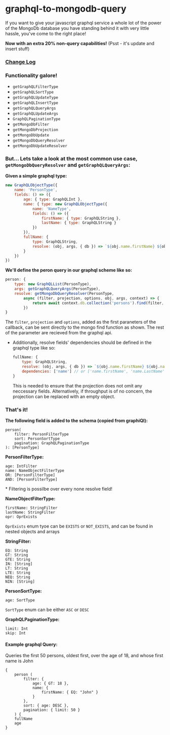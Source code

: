 # graphql-to-mongodb-query

If you want to give your javascript graphql service a whole lot of the power of the MongoDb database you have standing behind it with very little hassle, you've come to the right place!

**Now with an extra 20% non-query capabilities!** (Psst - it's update and insert stuff)

### [Change Log](./CHANGELOG.md)

### Functionality galore!

*  ```getGraphQLFilterType``` 
*  ```getGraphQLSortType```
*  ```getGraphQLUpdateType```
*  ```getGraphQLInsertType``` 
*  ```getGraphQLQueryArgs```
*  ```getGraphQLUpdateArgs```
*  ```GraphQLPaginationType```
*  ```getMongoDbFilter```
*  ```getMongoDbProjection```
*  ```getMongoDbUpdate```
*  ```getMongoDbQueryResolver```
*  ```getMongoDbUpdateResolver```

### But... Lets take a look at the most common use case, ```getMongoDbQueryResolver``` and ```getGraphQLQueryArgs```:

**Given a simple graphql type:**
```js
new GraphQLObjectType({
    name: 'PersonType',
    fields: () => ({
        age: { type: GraphQLInt },
        name: { type: new GraphQLObjectType({
            name: 'NameType',
            fields: () => ({
                firstName: { type: GraphQLString },
                lastName: { type: GraphQLString }
            })
        }),
        fullName: {
            type: GraphQLString,
            resolve: (obj, args, { db }) => `${obj.name.firstName} ${obj.name.lastName}`
        }
    })
})
```
**We'll define the peron query in our graphql scheme like so:**


```js
person: {
    type: new GraphQLList(PersonType),
    args: getGraphQLQueryArgs(PersonType),
    resolve: getMongoDbQueryResolver(PersonType,
        async (filter, projection, options, obj, args, context) => {
            return await context.db.collection('persons').find(filter, projection, options).toArray();
        })
}
```
The `filter`, `projection` and `options`, added as the first paraneters of the callback, can be sent directly to the mongo find function as shown. The rest of the parameter are recieved from the graphql api. 

* Additionally, resolve fields' dependencies should be defined in the graphql type like so:
    ```js 
    fullName: {
        type: GraphQLString,
        resolve: (obj, args, { db }) => `${obj.name.firstName} ${obj.name.lastName}`,
        dependencies: ['name'] // or ['name.firstName', 'name.LastName'], whatever tickles your fancy
    }
    ```
    This is needed to ensure that the projection does not omit any neccessary fields. Alternatively, if throughput is of no concern, the projection can be replaced with an empty object.

### That's it!

**The following field is added to the schema (copied from graphiQl):**
```
person(
    filter: PersonFilterType
    sort: PersonSortType
    pagination: GraphQLPaginationType
): [PersonType]
```

**PersonFilterType:**
```
age: IntFilter
name: NameObjectFilterType
OR: [PersonFilterType]
AND: [PersonFilterType]
```
\* Filtering is possilbe over every none resolve field!

**NameObjectFilterType:**
```
firstName: StringFilter
lastName: StringFilter
opr: OprExists
```
`OprExists` enum tyoe can be `EXISTS` or `NOT_EXISTS`, and can be found in nested objects and arrays

**StringFilter:**
```
EQ: String
GT: String
GTE: String
IN: [String]
LT: String
LTE: String
NEQ: String
NIN: [String]
```

**PersonSortType:**
```
age: SortType
```
`SortType` enum can be either `ASC` or `DESC`

**GraphQLPaginationType:**
```
limit: Int
skip: Int
```
#### Example graphql Query:

Queries the first 50 persons, oldest first,  over the age of 18, and whose first name is John

```
{
    person (
        filter: {
            age: { GT: 18 },
            name: { 
                firstName: { EQ: "John" } 
            }
        },
        sort: { age: DESC },
        pagination: { limit: 50 }
    ) {
    fullName
    age
}
```